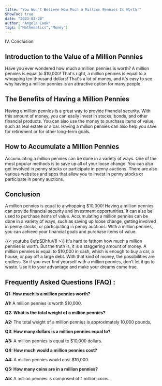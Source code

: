 ```yaml
---
title: "You Won't Believe How Much a Million Pennies Is Worth!"
ShowToc: true 
date: "2023-03-20"
author: "Angela Cook" 
tags: ["Mathematics","Money"]
---
```

IV. Conclusion

## Introduction to the Value of a Million Pennies
Have you ever wondered how much a million pennies is worth? A million pennies is equal to $10,000! That's right, a million pennies is equal to a whopping ten thousand dollars! That's a lot of money, and it's easy to see why having a million pennies is an attractive option for many people.

## The Benefits of Having a Million Pennies
Having a million pennies is a great way to provide financial security. With this amount of money, you can easily invest in stocks, bonds, and other financial products. You can also use the money to purchase items of value, such as real estate or a car. Having a million pennies can also help you save for retirement or for other long-term goals.

## How to Accumulate a Million Pennies
Accumulating a million pennies can be done in a variety of ways. One of the most popular methods is to save up all of your loose change. You can also get involved in penny stocks or participate in penny auctions. There are also various websites and apps that allow you to invest in penny stocks or participate in penny auctions.

## Conclusion
A million pennies is equal to a whopping $10,000! Having a million pennies can provide financial security and investment opportunities. It can also be used to purchase items of value. Accumulating a million pennies can be done in a variety of ways, such as saving up loose change, getting involved in penny stocks, or participating in penny auctions. With a million pennies, you can achieve your financial goals and purchase items of value.

{{< youtube 8efpSDhfuV8 >}} 
It's hard to fathom how much a million pennies is worth. But the truth is, it is a staggering amount of money. A million pennies is equal to $10,000 in cash, which is enough to buy a car, a house, or pay off a large debt. With that kind of money, the possibilities are endless. So if you ever find yourself with a million pennies, don't let it go to waste. Use it to your advantage and make your dreams come true.

## Frequently Asked Questions (FAQ) :
**Q1: How much is a million pennies worth?**

**A1:** A million pennies is worth $10,000.

**Q2: What is the total weight of a million pennies?**

**A2:** The total weight of a million pennies is approximately 10,000 pounds.

**Q3: How many dollars is a million pennies equal to?**

**A3:** A million pennies is equal to $10,000 dollars.

**Q4: How much would a million pennies cost?**

**A4:** A million pennies would cost $10,000.

**Q5: How many coins are in a million pennies?**

**A5:** A million pennies is comprised of 1 million coins.






